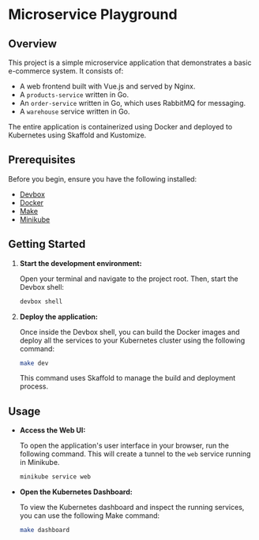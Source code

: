 # Microservice Playground

## Overview

This project is a simple microservice application that demonstrates a basic e-commerce system. It consists of:

- A web frontend built with Vue.js and served by Nginx.
- A `products-service` written in Go.
- An `order-service` written in Go, which uses RabbitMQ for messaging.
- A `warehouse` service written in Go.

The entire application is containerized using Docker and deployed to Kubernetes using Skaffold and Kustomize.

## Prerequisites

Before you begin, ensure you have the following installed:

- [Devbox](https://www.jetpack.io/devbox/)
- [Docker](https://www.docker.com/)
- [Make](https://www.gnu.org/software/make/)
- [Minikube](https://minikube.sigs.k8s.io/docs/start/)

## Getting Started

1.  **Start the development environment:**

    Open your terminal and navigate to the project root. Then, start the Devbox shell:

    ```bash
    devbox shell
    ```

2.  **Deploy the application:**

    Once inside the Devbox shell, you can build the Docker images and deploy all the services to your Kubernetes cluster using the following command:

    ```bash
    make dev
    ```

    This command uses Skaffold to manage the build and deployment process.

## Usage

-   **Access the Web UI:**

    To open the application's user interface in your browser, run the following command. This will create a tunnel to the `web` service running in Minikube.

    ```bash
    minikube service web
    ```

-   **Open the Kubernetes Dashboard:**

    To view the Kubernetes dashboard and inspect the running services, you can use the following Make command:

    ```bash
    make dashboard
    ```
